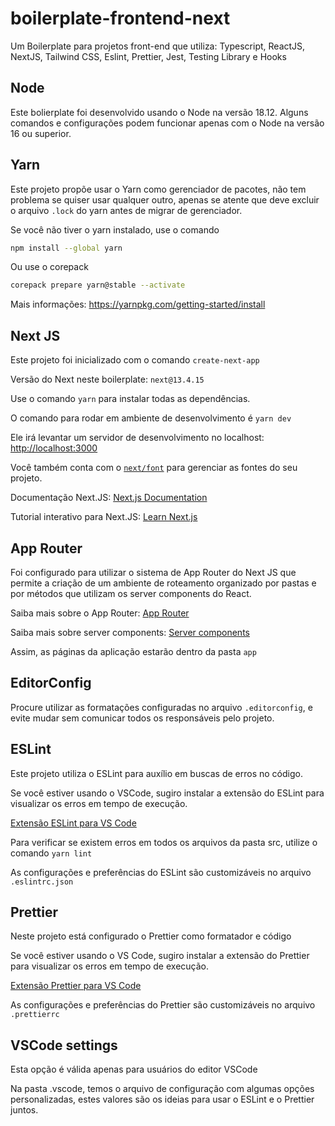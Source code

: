 # boilerplate-frontend-next
Um Boilerplate para projetos front-end que utiliza: Typescript, ReactJS, NextJS, Tailwind CSS,  Eslint, Prettier, Jest, Testing Library e Hooks

## Node

Este bolierplate foi desenvolvido usando o Node na versão 18.12. Alguns comandos e configurações podem funcionar apenas com o Node na versão 16 ou superior.

## Yarn

Este projeto propõe usar o Yarn como gerenciador de pacotes, não tem problema se quiser usar qualquer outro, apenas se atente que deve excluir o arquivo ``.lock`` do yarn antes de migrar de gerenciador.

Se você não tiver o yarn instalado, use o comando

```bash
npm install --global yarn
```

Ou use o corepack

```bash
corepack prepare yarn@stable --activate
```

Mais informações: https://yarnpkg.com/getting-started/install

## Next JS

Este projeto foi inicializado com o comando `create-next-app`

Versão do Next neste boilerplate: `next@13.4.15`

Use o comando `yarn` para instalar todas as dependências.

O comando para rodar em ambiente de desenvolvimento é `yarn dev`

Ele irá levantar um servidor de desenvolvimento no localhost: [http://localhost:3000](http://localhost:3000)

Você também conta com o [`next/font`](https://nextjs.org/docs/basic-features/font-optimization) para gerenciar as fontes do seu projeto.

Documentação Next.JS: [Next.js Documentation](https://nextjs.org/docs)

Tutorial interativo para Next.JS: [Learn Next.js](https://nextjs.org/learn)
## App Router

Foi configurado para utilizar o sistema de App Router do Next JS que permite a criação de um ambiente de roteamento organizado por pastas e por métodos que utilizam os server components do React.

Saiba mais sobre o App Router: [App Router](https://nextjs.org/docs/app/building-your-application/routing#the-app-router)

Saiba mais sobre server components: [Server components](https://nextjs.org/docs/getting-started/react-essentials#server-components)

Assim, as páginas da aplicação estarão dentro da pasta `app`

## EditorConfig

Procure utilizar as formatações configuradas no arquivo `.editorconfig`, e evite mudar sem comunicar todos os responsáveis pelo projeto.

## ESLint

Este projeto utiliza o ESLint para auxílio em buscas de erros no código.

Se você estiver usando o VSCode, sugiro instalar a extensão do ESLint para visualizar os erros em tempo de execução.

[Extensão ESLint para VS Code](https://marketplace.visualstudio.com/items?itemName=dbaeumer.vscode-eslint)

Para verificar se existem erros em todos os arquivos da pasta src, utilize o comando `yarn lint`

As configurações e preferências do ESLint são customizáveis no arquivo `.eslintrc.json` 

## Prettier

Neste projeto está configurado o Prettier como formatador e código

Se você estiver usando o VS Code, sugiro instalar a extensão do Prettier para visualizar os erros em tempo de execução.

[Extensão Prettier para VS Code](https://marketplace.visualstudio.com/items?itemName=esbenp.prettier-vscode)

As configurações e preferências do Prettier são customizáveis no arquivo `.prettierrc`

## VSCode settings

Esta opção é válida apenas para usuários do editor VSCode

Na pasta .vscode, temos o arquivo de configuração com algumas opções personalizadas, estes valores são os ideias para usar o ESLint e o Prettier juntos.